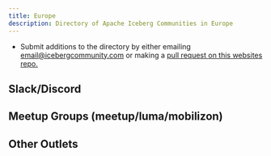```yaml
---
title: Europe
description: Directory of Apache Iceberg Communities in Europe
---
```

- Submit additions to the directory by either emailing email@icebergcommunity.com or making a [pull request on this websites repo.](https://github.com/AlexMercedCoder/iceberg-community)

## Slack/Discord


## Meetup Groups (meetup/luma/mobilizon)


## Other Outlets

